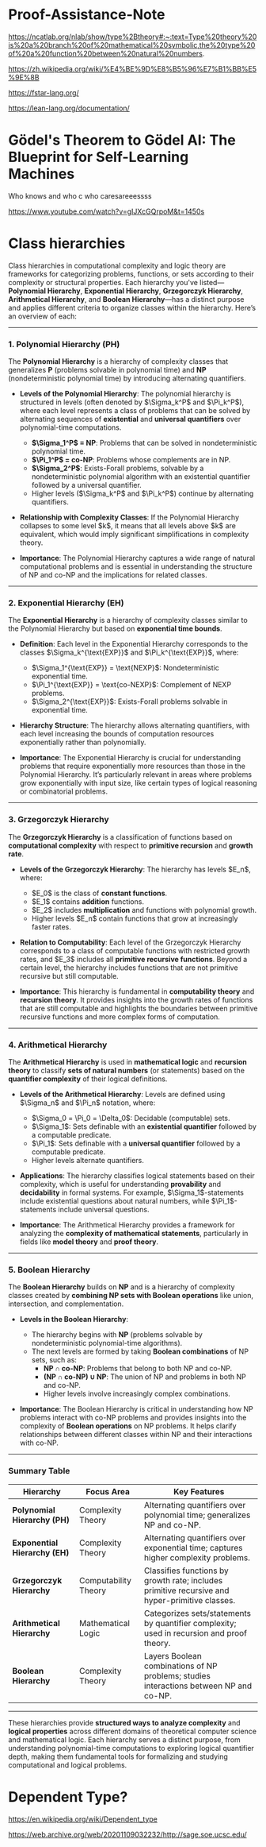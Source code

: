 # Proof-Assistance-Note


https://ncatlab.org/nlab/show/type%2Btheory#:~:text=Type%20theory%20is%20a%20branch%20of%20mathematical%20symbolic,the%20type%20of%20a%20function%20between%20natural%20numbers.

https://zh.wikipedia.org/wiki/%E4%BE%9D%E8%B5%96%E7%B1%BB%E5%9E%8B

https://fstar-lang.org/

https://lean-lang.org/documentation/


# Gödel's Theorem to Gödel AI: The Blueprint for Self-Learning Machines

Who knows and who c who caresareeessss

https://www.youtube.com/watch?v=gIJXcGQrpoM&t=1450s



# Class hierarchies 

Class hierarchies in computational complexity and logic theory are frameworks for categorizing problems, functions, or sets according to their complexity or structural properties. Each hierarchy you've listed—**Polynomial Hierarchy**, **Exponential Hierarchy**, **Grzegorczyk Hierarchy**, **Arithmetical Hierarchy**, and **Boolean Hierarchy**—has a distinct purpose and applies different criteria to organize classes within the hierarchy. Here’s an overview of each:

---

### 1. **Polynomial Hierarchy (PH)**

The **Polynomial Hierarchy** is a hierarchy of complexity classes that generalizes **P** (problems solvable in polynomial time) and **NP** (nondeterministic polynomial time) by introducing alternating quantifiers.

- **Levels of the Polynomial Hierarchy**: The polynomial hierarchy is structured in levels (often denoted by \$\Sigma_k^P\$ and \$\Pi_k^P\$), where each level represents a class of problems that can be solved by alternating sequences of **existential** and **universal quantifiers** over polynomial-time computations.
    - **\$\Sigma_1^P\$ = NP**: Problems that can be solved in nondeterministic polynomial time.
    - **\$\Pi_1^P\$ = co-NP**: Problems whose complements are in NP.
    - **\$\Sigma_2^P\$**: Exists-Forall problems, solvable by a nondeterministic polynomial algorithm with an existential quantifier followed by a universal quantifier.
    - Higher levels (\$\Sigma_k^P\$ and \$\Pi_k^P\$) continue by alternating quantifiers.

- **Relationship with Complexity Classes**: If the Polynomial Hierarchy collapses to some level \$k\$, it means that all levels above \$k\$ are equivalent, which would imply significant simplifications in complexity theory.

- **Importance**: The Polynomial Hierarchy captures a wide range of natural computational problems and is essential in understanding the structure of NP and co-NP and the implications for related classes.

---

### 2. **Exponential Hierarchy (EH)**

The **Exponential Hierarchy** is a hierarchy of complexity classes similar to the Polynomial Hierarchy but based on **exponential time bounds**.

- **Definition**: Each level in the Exponential Hierarchy corresponds to the classes \$\Sigma_k^{\text{EXP}}\$ and \$\Pi_k^{\text{EXP}}\$, where:
    - \$\Sigma_1^{\text{EXP}} = \text{NEXP}\$: Nondeterministic exponential time.
    - \$\Pi_1^{\text{EXP}} = \text{co-NEXP}\$: Complement of NEXP problems.
    - \$\Sigma_2^{\text{EXP}}\$: Exists-Forall problems solvable in exponential time.
  
- **Hierarchy Structure**: The hierarchy allows alternating quantifiers, with each level increasing the bounds of computation resources exponentially rather than polynomially.

- **Importance**: The Exponential Hierarchy is crucial for understanding problems that require exponentially more resources than those in the Polynomial Hierarchy. It’s particularly relevant in areas where problems grow exponentially with input size, like certain types of logical reasoning or combinatorial problems.

---

### 3. **Grzegorczyk Hierarchy**

The **Grzegorczyk Hierarchy** is a classification of functions based on **computational complexity** with respect to **primitive recursion** and **growth rate**.

- **Levels of the Grzegorczyk Hierarchy**: The hierarchy has levels \$E_n\$, where:
    - \$E_0\$ is the class of **constant functions**.
    - \$E_1\$ contains **addition** functions.
    - \$E_2\$ includes **multiplication** and functions with polynomial growth.
    - Higher levels \$E_n\$ contain functions that grow at increasingly faster rates.
  
- **Relation to Computability**: Each level of the Grzegorczyk Hierarchy corresponds to a class of computable functions with restricted growth rates, and \$E_3\$ includes all **primitive recursive functions**. Beyond a certain level, the hierarchy includes functions that are not primitive recursive but still computable.

- **Importance**: This hierarchy is fundamental in **computability theory** and **recursion theory**. It provides insights into the growth rates of functions that are still computable and highlights the boundaries between primitive recursive functions and more complex forms of computation.

---

### 4. **Arithmetical Hierarchy**

The **Arithmetical Hierarchy** is used in **mathematical logic** and **recursion theory** to classify **sets of natural numbers** (or statements) based on the **quantifier complexity** of their logical definitions.

- **Levels of the Arithmetical Hierarchy**: Levels are defined using \$\Sigma_n\$ and \$\Pi_n\$ notation, where:
    - \$\Sigma_0 = \Pi_0 = \Delta_0\$: Decidable (computable) sets.
    - \$\Sigma_1\$: Sets definable with an **existential quantifier** followed by a computable predicate.
    - \$\Pi_1\$: Sets definable with a **universal quantifier** followed by a computable predicate.
    - Higher levels alternate quantifiers.
  
- **Applications**: The hierarchy classifies logical statements based on their complexity, which is useful for understanding **provability** and **decidability** in formal systems. For example, \$\Sigma_1\$-statements include existential questions about natural numbers, while \$\Pi_1\$-statements include universal questions.

- **Importance**: The Arithmetical Hierarchy provides a framework for analyzing the **complexity of mathematical statements**, particularly in fields like **model theory** and **proof theory**.

---

### 5. **Boolean Hierarchy**

The **Boolean Hierarchy** builds on **NP** and is a hierarchy of complexity classes created by **combining NP sets with Boolean operations** like union, intersection, and complementation.

- **Levels in the Boolean Hierarchy**:
    - The hierarchy begins with **NP** (problems solvable by nondeterministic polynomial-time algorithms).
    - The next levels are formed by taking **Boolean combinations** of NP sets, such as:
        - **NP ∩ co-NP**: Problems that belong to both NP and co-NP.
        - **(NP ∩ co-NP) ∪ NP**: The union of NP and problems in both NP and co-NP.
        - Higher levels involve increasingly complex combinations.
  
- **Importance**: The Boolean Hierarchy is critical in understanding how NP problems interact with co-NP problems and provides insights into the complexity of **Boolean operations** on NP problems. It helps clarify relationships between different classes within NP and their interactions with co-NP.

---

### Summary Table

| Hierarchy              | Focus Area             | Key Features                                                                                  |
|------------------------|------------------------|-----------------------------------------------------------------------------------------------|
| **Polynomial Hierarchy (PH)** | Complexity Theory     | Alternating quantifiers over polynomial time; generalizes NP and co-NP.                         |
| **Exponential Hierarchy (EH)** | Complexity Theory     | Alternating quantifiers over exponential time; captures higher complexity problems.             |
| **Grzegorczyk Hierarchy**     | Computability Theory  | Classifies functions by growth rate; includes primitive recursive and hyper-primitive classes. |
| **Arithmetical Hierarchy**    | Mathematical Logic    | Categorizes sets/statements by quantifier complexity; used in recursion and proof theory.      |
| **Boolean Hierarchy**         | Complexity Theory     | Layers Boolean combinations of NP problems; studies interactions between NP and co-NP.         |

---

These hierarchies provide **structured ways to analyze complexity** and **logical properties** across different domains of theoretical computer science and mathematical logic. Each hierarchy serves a distinct purpose, from understanding polynomial-time computations to exploring logical quantifier depth, making them fundamental tools for formalizing and studying computational and logical problems.

# Dependent Type?

https://en.wikipedia.org/wiki/Dependent_type

https://web.archive.org/web/20201109032232/http://sage.soe.ucsc.edu/

